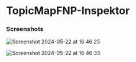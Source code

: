 # TopicMapFNP-Inspektor

### Screenshots

![Screenshot 2024-05-22 at 16 46 25](https://github.com/cismet/carma/assets/837211/332efb99-d944-4dd9-84c9-18dd7ffc22f5)

![Screenshot 2024-05-22 at 16 46 33](https://github.com/cismet/carma/assets/837211/ddef2650-a911-4b01-814f-6e1d19a621e8)
